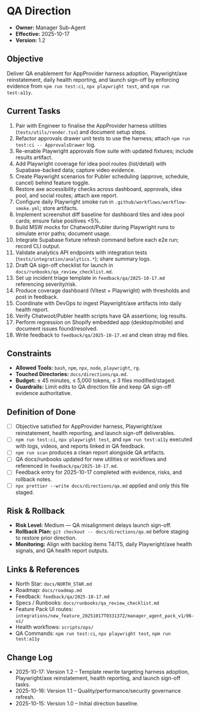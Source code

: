 # QA Direction

- **Owner:** Manager Sub-Agent
- **Effective:** 2025-10-17
- **Version:** 1.2

## Objective

Deliver QA enablement for AppProvider harness adoption, Playwright/axe reinstatement, daily health reporting, and launch sign-off by enforcing evidence from `npm run test:ci`, `npx playwright test`, and `npm run test:a11y`.

## Current Tasks

1. Pair with Engineer to finalise the AppProvider harness utilities (`tests/utils/render.tsx`) and document setup steps.
2. Refactor approvals drawer unit tests to use the harness; attach `npm run test:ci -- ApprovalsDrawer` log.
3. Re-enable Playwright approvals flow suite with updated fixtures; include results artifact.
4. Add Playwright coverage for idea pool routes (list/detail) with Supabase-backed data; capture video evidence.
5. Create Playwright scenarios for Publer scheduling (approve, schedule, cancel) behind feature toggle.
6. Restore axe accessibility checks across dashboard, approvals, idea pool, and social routes; attach axe report.
7. Configure daily Playwright smoke run in `.github/workflows/workflow-smoke.yml`; store artifacts.
8. Implement screenshot diff baseline for dashboard tiles and idea pool cards; ensure false positives <5%.
9. Build MSW mocks for Chatwoot/Publer during Playwright runs to simulate error paths; document usage.
10. Integrate Supabase fixture refresh command before each e2e run; record CLI output.
11. Validate analytics API endpoints with integration tests (`tests/integration/analytics.*`); share summary logs.
12. Draft QA sign-off checklist for launch in `docs/runbooks/qa_review_checklist.md`.
13. Set up incident triage template in `feedback/qa/2025-10-17.md` referencing severity/risk.
14. Produce coverage dashboard (Vitest + Playwright) with thresholds and post in feedback.
15. Coordinate with DevOps to ingest Playwright/axe artifacts into daily health report.
16. Verify Chatwoot/Publer health scripts have QA assertions; log results.
17. Perform regression on Shopify embedded app (desktop/mobile) and document issues found/resolved.
18. Write feedback to `feedback/qa/2025-10-17.md` and clean stray md files.

## Constraints

- **Allowed Tools:** `bash`, `npm`, `npx`, `node`, `playwright`, `rg`.
- **Touched Directories:** `docs/directions/qa.md`.
- **Budget:** ≤ 45 minutes, ≤ 5,000 tokens, ≤ 3 files modified/staged.
- **Guardrails:** Limit edits to QA direction file and keep QA sign-off evidence authoritative.

## Definition of Done

- [ ] Objective satisfied for AppProvider harness, Playwright/axe reinstatement, health reporting, and launch sign-off deliverables.
- [ ] `npm run test:ci`, `npx playwright test`, and `npm run test:a11y` executed with logs, videos, and reports linked in QA feedback.
- [ ] `npm run scan` produces a clean report alongside QA artifacts.
- [ ] QA docs/runbooks updated for new utilities or workflows and referenced in `feedback/qa/2025-10-17.md`.
- [ ] Feedback entry for 2025-10-17 completed with evidence, risks, and rollback notes.
- [ ] `npx prettier --write docs/directions/qa.md` applied and only this file staged.

## Risk & Rollback

- **Risk Level:** Medium — QA misalignment delays launch sign-off.
- **Rollback Plan:** `git checkout -- docs/directions/qa.md` before staging to restore prior direction.
- **Monitoring:** Align with backlog items T4/T5, daily Playwright/axe health signals, and QA health report outputs.

## Links & References

- North Star: `docs/NORTH_STAR.md`
- Roadmap: `docs/roadmap.md`
- Feedback: `feedback/qa/2025-10-17.md`
- Specs / Runbooks: `docs/runbooks/qa_review_checklist.md`
- Feature Pack UI routes: `integrations/new_feature_20251017T033137Z/manager_agent_pack_v1/06-ui/`
- Health workflows: `scripts/ops/`
- QA Commands: `npm run test:ci`, `npx playwright test`, `npm run test:a11y`

## Change Log

- 2025-10-17: Version 1.2 – Template rewrite targeting harness adoption, Playwright/axe reinstatement, health reporting, and launch sign-off tasks.
- 2025-10-16: Version 1.1 – Quality/performance/security governance refresh.
- 2025-10-15: Version 1.0 – Initial direction baseline.
